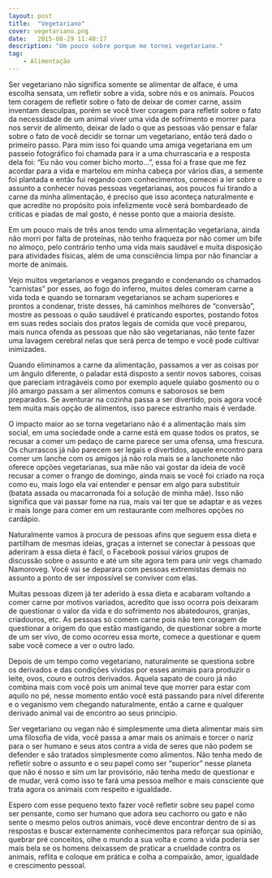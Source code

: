 ```yaml
---
layout: post
title:  "Vegetariano"
cover: vegetariano.png
date:   2015-08-29 11:48:17
description: "Um pouco sobre porque me tornei vegetariano."
tag: 
    - Alimentação
---
```


Ser vegetariano não significa somente se alimentar de alface, é uma escolha sensata, um refletir sobre a vida, sobre nós e os animais. Poucos tem coragem de refletir sobre o fato de deixar de comer carne, assim inventam desculpas, porém se você tiver coragem para refletir sobre o fato da necessidade de um animal viver uma vida de sofrimento e morrer para nos servir de alimento, deixar de lado o que as pessoas vão pensar e falar sobre o fato de você decidir se tornar um vegetariano, então terá dado o primeiro passo.
Para mim isso foi quando uma amiga vegetariana em um passeio fotográfico foi chamada para ir a uma churrascaria e a resposta dela foi: “Eu não vou comer bicho morto…”, essa foi a frase que me fez acordar para a vida e martelou em minha cabeça por vários dias, a semente foi plantada e então fui regando com conhecimentos, comecei a ler sobre o assunto a conhecer novas pessoas vegetarianas, aos poucos fui tirando a carne da minha alimentação, é preciso que isso aconteça naturalmente e que acredite no propósito pois infelizmente você será bombardeado de criticas e piadas de mal gosto, é nesse ponto que a maioria desiste.

Em um pouco mais de três anos tendo uma alimentação vegetariana, ainda não morri por falta de proteínas, não tenho fraqueza por não comer um bife no almoço, pelo contrário tenho uma vida mais saudável e muita disposição para atividades físicas, além de uma consciência limpa por não financiar a morte de animais.

Vejo muitos vegetarianos e veganos pregando e condenando os chamados “carnistas” por esses, ao fogo do inferno, muitos deles comeram carne a vida toda e quando se tornaram vegetarianos se acham superiores e prontos a condenar, triste desses, há caminhos melhores de “conversão”, mostre as pessoas o quão saudável é praticando esportes, postando fotos em suas redes sociais dos pratos legais de comida que você preparou, mais nunca ofenda as pessoas que não são vegetarianas, não tente fazer uma lavagem cerebral nelas que será perca de tempo e você pode cultivar inimizades.

Quando eliminamos a carne da alimentação, passamos a ver as coisas por um ângulo diferente, o paladar está disposto a sentir novos sabores, coisas que pareciam intragáveis como por exemplo aquele quiabo gosmento ou o jiló amargo passam a ser alimentos comuns e saborosos se bem preparados. Se aventurar na cozinha passa a ser divertido, pois agora você tem muita mais opção de alimentos, isso parece estranho mais é verdade.

O impacto maior ao se torna vegetariano não é a alimentação mais sim social, em uma sociedade onde a carne está em quase todos os pratos, se recusar a comer um pedaço de carne parece ser uma ofensa, uma frescura. Os churrascos já não parecem ser legais e divertidos, aquele encontro para comer um lanche com os amigos já não rola mais se a lanchonete não oferece opções vegetarianas, sua mãe não vai gostar da ideia de você recusar a comer o frango de domingo, ainda mais se você foi criado na roça como eu, mais logo ela vai entender e pensar em algo para substituir (batata assada ou macarronada foi a solução de minha mãe). Isso não significa que vai passar fome na rua, mais vai ter que se adaptar e as vezes ir mais longe para comer em um restaurante com melhores opções no cardápio.

Naturalmente vamos à procura de pessoas afins que seguem essa dieta e partilham de mesmas ideias, graças a internet se conectar à pessoas que aderiram à essa dieta é fácil, o Facebook possui vários grupos de discussão sobre o assunto e até um site agora tem para unir vegs chamado Namoroveg. Você vai se deparara com pessoas extremistas demais no assunto a ponto de ser impossível se conviver com elas.

Muitas pessoas dizem já ter aderido à essa dieta e acabaram voltando a comer carne por motivos variados, acredito que isso ocorra pois deixaram de questionar o valor da vida e do sofrimento nos abatedouros, granjas, criadouros, etc. As pessoas só comem carne pois não tem coragem de questionar a origem do que estão mastigando, de questionar sobre a morte de um ser vivo, de como ocorreu essa morte, comece a questionar e quem sabe você comece a ver o outro lado.

Depois de um tempo como vegetariano, naturalmente se questiona sobre os derivados e das condições vividas por esses animais para produzir o leite, ovos, couro e outros derivados. Aquela sapato de couro já não combina mais com você pois um animal teve que morrer para estar com aquilo no pé, nesse momento então você está passando para nível diferente e o veganismo vem chegando naturalmente, então a carne e qualquer derivado animal vai de encontro ao seus principio.

Ser vegetariano ou vegan não é simplesmente uma dieta alimentar mais sim uma filosofia de vida, você passa a amar mais os animais e torcer o nariz para o ser humano e seus atos contra a vida de seres que não podem se defender e são tratados simplesmente como alimentos. Não tenha medo de refletir sobre o assunto e o seu papel como ser “superior” nesse planeta que não é nosso e sim um lar provisório, não tenha medo de questionar e de mudar, verá como isso te fará uma pessoa melhor e mais consciente que trata agora os animais com respeito e igualdade.

Espero com esse pequeno texto fazer você refletir sobre seu papel como ser pensante, como ser humano que adora seu cachorro ou gato e não sente o mesmo pelos outros animais, você deve encontrar dentro de si as respostas e buscar externamente conhecimentos para reforçar sua opinião, quebrar pré conceitos, olhe o mundo a sua volta e como a vida poderia ser mais bela se os homens deixassem de praticar a crueldade contra os animais, reflita e coloque em prática e colha a compaixão, amor, igualdade e crescimento pessoal.